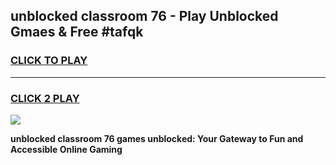 
## unblocked classroom 76 - Play Unblocked Gmaes & Free #tafqk
<h3>
<a href="https://news.freeplayer.one?title=unblocked_classroom_76&ref=24F">CLICK TO PLAY</a></h3>
<hr>

<h3>
<a href="https://news.freeplayer.one?title=unblocked_classroom_76&ref=24F">CLICK 2 PLAY</a>
  
</h3>

<a href="https://news.freeplayer.one?title=unblocked_classroom_76&ref=24F/"><img src="https://clearcache.store/games.png"></a>


**unblocked classroom 76 games unblocked: Your Gateway to Fun and Accessible Online Gaming**
